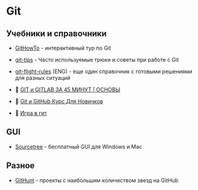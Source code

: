 # Git

## Учебники и справочники

- [GitHowTo](https://githowto.com/ru) - интерактивный тур по Git
- [git-tips](https://github.com/Imangazaliev/git-tips) - Часто используемые трюки и советы при работе с Git
- [git-flight-rules](https://github.com/k88hudson/git-flight-rules) (ENG) - еще один справочник с готовыми решениями для разных ситуаций

- 🎦 [GIT и GITLAB ЗА 45 МИНУТ | ОСНОВЫ](https://youtu.be/8a9fPDkzk5M)
- 🎦 [Git и GitHub Курс Для Новичков](https://youtu.be/zZBiln_2FhM)

- 🧩 [Игра в гит](https://learngitbranching.js.org/?locale=ru_RU)

## GUI

- [Sourcetree](https://www.sourcetreeapp.com) - бесплатный GUI для Windows и Mac

## Разное

- [GitHunt](https://kamranahmed.info/githunt) - проекты с наибольшим количеством звезд на GitHub
